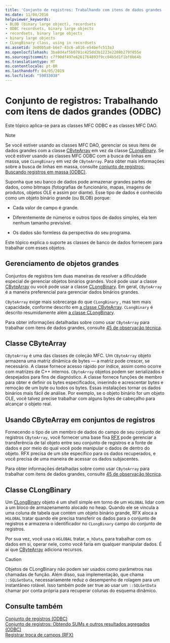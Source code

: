 ```yaml
---
title: 'Conjunto de registros: Trabalhando com itens de dados grandes (ODBC)'
ms.date: 11/04/2016
helpviewer_keywords:
- BLOB (binary large object), recordsets
- ODBC recordsets, binary large objects
- recordsets, binary large objects
- binary large objects
- CLongBinary class, using in recordsets
ms.assetid: 3e80b5a8-b6e7-43c6-a816-e54befc513a3
ms.openlocfilehash: 3ba8d4af5b0781c425dd3b1223e2208b279f055e
ms.sourcegitcommit: c7f90df497e6261764893f9cc04b5d1f1bf0b64b
ms.translationtype: MT
ms.contentlocale: pt-BR
ms.lasthandoff: 04/05/2019
ms.locfileid: "59033038"
---
```

# <a name="recordset-working-with-large-data-items-odbc"></a>Conjunto de registros: Trabalhando com itens de dados grandes (ODBC)

Este tópico aplica-se para as classes MFC ODBC e as classes MFC DAO.

> [!NOTE]
>  Se você estiver usando as classes MFC DAO, gerenciar os seus itens de dados grandes com a classe [CByteArray](../../mfc/reference/cbytearray-class.md) em vez da classe [CLongBinary](../../mfc/reference/clongbinary-class.md). Se você estiver usando as classes MFC ODBC com a busca de linhas em massa, use `CLongBinary` em vez de `CByteArray`. Para obter mais informações sobre a busca de linhas em massa, consulte [conjunto de registros: Buscando registros em massa (ODBC)](../../data/odbc/recordset-fetching-records-in-bulk-odbc.md).

Suponha que seu banco de dados pode armazenar grandes partes de dados, como bitmaps (fotografias de funcionário, mapas, imagens de produtos, objetos OLE e assim por diante). Esse tipo de dados é conhecido como um objeto binário grande (ou BLOB) porque:

- Cada valor de campo é grande.

- Diferentemente de números e outros tipos de dados simples, ela tem nenhum tamanho previsível.

- Os dados são formless da perspectiva do seu programa.

Este tópico explica o suporte as classes de banco de dados fornecem para trabalhar com esses objetos.

##  <a name="_core_managing_large_objects"></a> Gerenciamento de objetos grandes

Conjuntos de registros tem duas maneiras de resolver a dificuldade especial de gerenciar objetos binários grandes. Você pode usar a classe [CByteArray](../../mfc/reference/cbytearray-class.md) ou você pode usar a classe [CLongBinary](../../mfc/reference/clongbinary-class.md). Em geral, `CByteArray` é a maneira preferencial para gerenciar dados binários grandes.

`CByteArray` exige mais sobrecarga do que `CLongBinary` , mas tem mais capacidade, conforme descrito em [a classe CByteArray](#_core_the_cbytearray_class). `CLongBinary` é descrito resumidamente além [a classe CLongBinary](#_core_the_clongbinary_class).

Para obter informações detalhadas sobre como usar `CByteArray` para trabalhar com itens de dados grandes, consulte [45 de observação técnica](../../mfc/tn045-mfc-database-support-for-long-varchar-varbinary.md).

##  <a name="_core_the_cbytearray_class"></a> Classe CByteArray

`CByteArray` é uma das classes de coleção MFC. Um `CByteArray` objeto armazena uma matriz dinâmica de bytes — a matriz pode crescer, se necessário. A classe fornece acesso rápido por índice, assim como ocorre com matrizes de C++ internos. `CByteArray` objetos podem ser serializados e despejados para fins de diagnóstico. A classe fornece funções de membro para obter e definir os bytes especificados, inserindo e acrescentar bytes e remoção de um byte ou todos os bytes. Essas instalações tornar os dados binários mais fácil de análise. Por exemplo, se o objeto binário for um objeto OLE, você talvez precise trabalhar com alguns bytes de cabeçalho para alcançar o objeto real.

##  <a name="_core_using_cbytearray_in_recordsets"></a> Usando CByteArray em conjuntos de registros

Fornecendo o tipo de um membro de dados do campo de seu conjunto de registros `CByteArray`, você fornecer uma base fixa [RFX](../../data/odbc/record-field-exchange-rfx.md) pode gerenciar a transferência de tal objeto entre seu conjunto de registros e a fonte de dados e por meio do qual você pode manipular o dados de dentro do objeto. RFX precisa de um site específico para os dados recuperados, e você precisa de uma maneira de acessar os dados subjacentes.

Para obter informações detalhadas sobre como usar `CByteArray` para trabalhar com itens de dados grandes, consulte [45 de observação técnica](../../mfc/tn045-mfc-database-support-for-long-varchar-varbinary.md).

##  <a name="_core_the_clongbinary_class"></a> Classe CLongBinary

Um [CLongBinary](../../mfc/reference/clongbinary-class.md) objeto é um shell simple em torno de um `HGLOBAL` lidar com a um bloco de armazenamento alocado no heap. Quando ele se vincula a uma coluna de tabela que contém um objeto binário grande, RFX aloca a `HGLOBAL` tratar quando ele precisa transferir os dados para o conjunto de registros e armazena o identificador no `CLongBinary` campo do conjunto de registros.

Por sua vez, você usa o `HGLOBAL` tratar, `m_hData`, para trabalhar com os dados em si, operar nele, como você faria em qualquer manipular dados. É aí que [CByteArray](../../mfc/reference/cbytearray-class.md) adiciona recursos.

> [!CAUTION]
>  Objetos de CLongBinary não podem ser usados como parâmetros nas chamadas de função. Além disso, sua implementação, que chama `::SQLGetData`, necessariamente reduz o desempenho de rolagem para um instantâneo rolável. Isso também pode ser true ao usar um `::SQLGetData` chamar por conta própria para recuperar colunas do esquema dinâmico.

## <a name="see-also"></a>Consulte também

[Conjunto de registros (ODBC)](../../data/odbc/recordset-odbc.md)<br/>
[Conjunto de registros: Obtendo SUMs e outros resultados agregados (ODBC)](../../data/odbc/recordset-obtaining-sums-and-other-aggregate-results-odbc.md)<br/>
[Registrar troca de campos (RFX)](../../data/odbc/record-field-exchange-rfx.md)